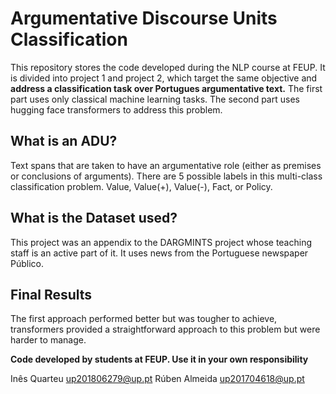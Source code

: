 # Argumentative Discourse Units Classification

This repository stores the code developed during the NLP course at FEUP. It is divided into project 1 and project 2, which target the same objective and **address a classification task over Portugues argumentative text.** The first part uses only classical machine learning tasks. The second part uses hugging face transformers to address this problem.

## What is an ADU?

Text spans that are taken to have an argumentative role (either as premises or conclusions of arguments). There are 5 possible labels in this multi-class classification problem. Value, Value(+), Value(-), Fact, or Policy.

## What is the Dataset used?
This project was an appendix to the DARGMINTS project whose teaching staff is an active part of it. It uses news from the Portuguese newspaper Público.

## Final Results
The first approach performed better but was tougher to achieve, transformers provided a straightforward approach to this problem but were harder to manage.

**Code developed by students at FEUP. Use it in your own responsibility**

Inês Quarteu  up201806279@up.pt
Rúben Almeida up201704618@up.pt
